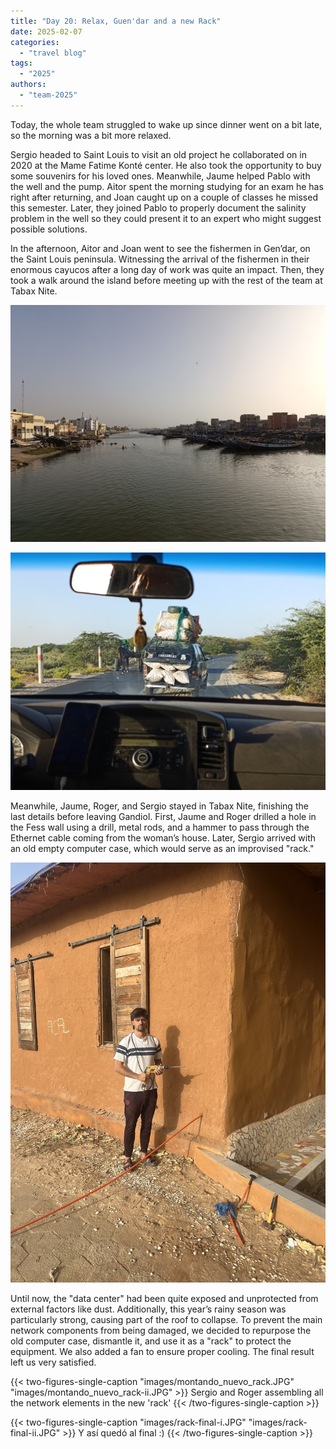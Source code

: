```yaml
---
title: "Day 20: Relax, Guen'dar and a new Rack"  
date: 2025-02-07
categories:  
  - "travel blog"  
tags:  
  - "2025"  
authors:  
  - "team-2025"  
---
```


Today, the whole team struggled to wake up since dinner went on a bit late, so the morning was a bit more relaxed.

Sergio headed to Saint Louis to visit an old project he collaborated on in 2020 at the Mame Fatime Konté center. He also took the opportunity to buy some souvenirs for his loved ones. Meanwhile, Jaume helped Pablo with the well and the pump. Aitor spent the morning studying for an exam he has right after returning, and Joan caught up on a couple of classes he missed this semester. Later, they joined Pablo to properly document the salinity problem in the well so they could present it to an expert who might suggest possible solutions.

In the afternoon, Aitor and Joan went to see the fishermen in Gen’dar, on the Saint Louis peninsula. Witnessing the arrival of the fishermen in their enormous cayucos after a long day of work was quite an impact. Then, they took a walk around the island before meeting up with the rest of the team at Tabax Nite.

![Guendar](images/guendar.jpg "Gendar is the neighborhood where fishermen work in Saint Louis")

![Car with an open trunk, packed with sacks](images/coche_petado.jpg "Sometimes, cars in Senegal seem to defy the laws of gravity")

Meanwhile, Jaume, Roger, and Sergio stayed in Tabax Nite, finishing the last details before leaving Gandiol. First, Jaume and Roger drilled a hole in the Fess wall using a drill, metal rods, and a hammer to pass through the Ethernet cable coming from the woman’s house. Later, Sergio arrived with an old empty computer case, which would serve as an improvised "rack."

![Jaume happy after drilling a hole for the cable](images/jaume_boquete.JPG "Jaume happy after drilling a hole for the cable")

Until now, the "data center" had been quite exposed and unprotected from external factors like dust. Additionally, this year’s rainy season was particularly strong, causing part of the roof to collapse. To prevent the main network components from being damaged, we decided to repurpose the old computer case, dismantle it, and use it as a "rack" to protect the equipment. We also added a fan to ensure proper cooling. The final result left us very satisfied.

{{< two-figures-single-caption "images/montando_nuevo_rack.JPG" "images/montando_nuevo_rack-ii.JPG" >}}
Sergio and Roger assembling all the network elements in the new 'rack'
{{< /two-figures-single-caption >}}

{{< two-figures-single-caption "images/rack-final-i.JPG" "images/rack-final-ii.JPG" >}}
Y así quedó al final :)
{{< /two-figures-single-caption >}}